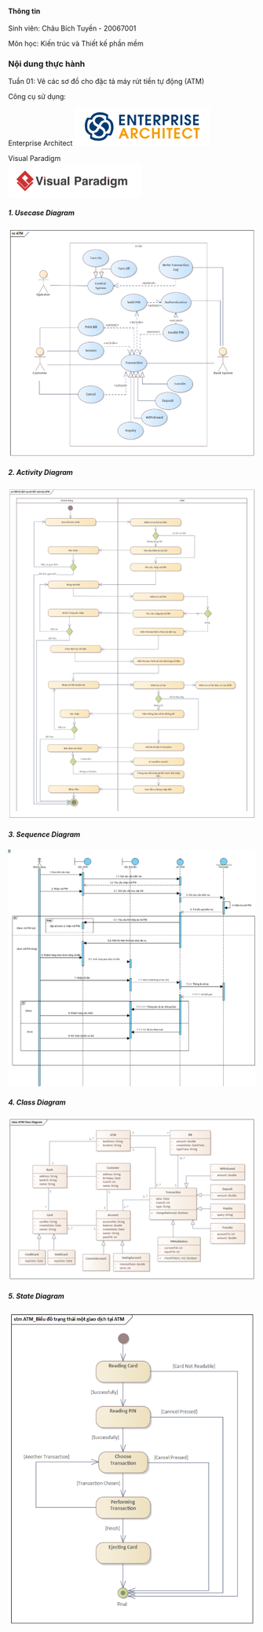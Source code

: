#### Thông tin

Sinh viên: Châu Bích Tuyền - 20067001

Môn học: Kiến trúc và Thiết kế phần mềm

### Nội dung thực hành

Tuần 01: Vẽ các sơ đồ cho đặc tả máy rút tiền tự động (ATM)

Công cụ sử dụng:

Enterprise Architect
![img.png](ImageDiagrams\EALogo.png)

Visual Paradigm  
![img.png](ImageDiagrams\VPLogo.png)

##### 1. Usecase Diagram

![img.png](ImageDiagrams\ATM_Usecase.png)

##### 2. Activity Diagram

![img.png](ImageDiagrams\ATM_ActivityDiagram.png)

##### 3. Sequence Diagram

![img.jpg](ImageDiagrams\ATM_Sequence.jpg)

##### 4. Class Diagram

![img.png](ImageDiagrams\ATM_ClassDiagram.png)

##### 5. State Diagram

![img.png](ImageDiagrams\ATM_StateDiagram.png)
